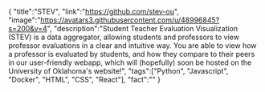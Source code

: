 {
    "title":"STEV",
    "link":"https://github.com/stev-ou",
    "image":"https://avatars3.githubusercontent.com/u/48996845?s=200&v=4",
    "description":"Student Teacher Evaluation Visualization (STEV) is a data aggregator, allowing students and professors to view professor evaluations in a clear and intuitive way. You are able to view how a professor is evaluated by students, and how they compare to their peers in our user-friendly webapp, which will (hopefully) soon be hosted on the University of Oklahoma's website!",
    "tags":["Python", "Javascript", "Docker", "HTML", "CSS", "React"],
    "fact":""
}



